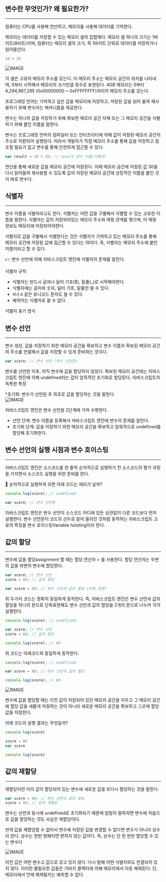 ## 변수란 무엇인가? 왜 필요한가?  
---  
컴퓨터는 CPU를 사용해 연산하고, 메모리를 사용해 데이터를 기억한다.  
  
메모리는 데이터를 저장할 수 있는 메모리 셀의 집합체다. 메모리 셀 하나의 크기는 1바이트(8비트)이며, 컴퓨터는 메모리 셀의 크기, 즉 1바이트 단위로 데이터를 저장하거나 읽어들인다.   
  
```javascript  
10 + 20  
```  
  
![IMAGE](https://raw.githubusercontent.com/nogi-bot/resources/main/ph-1dnjs/images/2890da55-77b8-4d7f-a09d-65e359fc7dd7-image.png)  
  
각 셀은 고유의 메모리 주소를 갖는다. 이 메모리 주소는 메모리 공간의 위치를 나타내며, 0부터 시작해서 메모리의 크기만큼 정수로 표현된다. 4GB 메모리는 0부터 4,294,967,295 (0x00000000 ~ 0xFFFFFFFF)까지의 메모리 주소를 갖는다.  
  
  
  
  
  
프로그래밍 언어는 기억하고 싶은 값을 메모리에 저장하고, 저장된 값을 읽어 들여 재사용하기 위해 변수라는 메커니즘을 제공한다.  
  
변수는 하나의 값을 저장하기 위해 확보한 메모리 공간 자체 또는 그 메모리 공간을 식별하기 위해 붙인 이름을 말한다.  
  
변수는 프로그래밍 언어의 컴파일러 또는 인터프리터에 의해 값이 저장된 메모리 공간의 주소로 치환되어 실행된다. 따라서 개발자가 직접 메모리 주소를 통해 값을 저장하고 참조할 필요가 없고 변수를 통해 안전하게 접근할 수 있다.  
  
  
  
```javascript  
var result = 10 + 20; // result 변수 이름(식별자)  
```  
연산을 통해 새로운 값을 메모리 공간에 저장된다. 이때 메모리 공간에 저장된 값 30을 다시 읽어들여 재사용할 수 있도록 값이 저장된 메모리 공간에 상징적인 이름을 붙인 것이 바로 변수다.  
  
  
  
## 식별자  
---  
변수 이름을 식별자라고도 한다. 식별자는 어떤 값을 구별해서 식별할 수 있는 고유한 이름을 말한다.  식별자는 값이 저장되어있는 메모리 주소와 매핑 관계를 맺으며, 이 매핑 정보도 메모리에 저장되어야한다.  
  
  
  
식별자로 값을 구별해서 식별한다는 것은 식별자가 기억하고 있는 메모리 주소를 통해 메모리 공간에 저장된 값에 접근할 수 있다는 의미다. 즉, 식별자는 메모리 주소에 붙인 이름이라고 할 수 있다.  
  
👉 변수 선언에 의해 자바스크립트 엔진에 식별자의 존재를 알린다.  
  
식별자 규칙  
* 식별자는 반드시 글자나 달러 기호($), 밑줄(_)로 시작해야한다.  
* 식별자에는 글자와 숫자, 달러 기호, 밑줄만 쓸 수 있다.  
* π나 ö 같은 유니코드 문자도 쓸 수 있다.  
* 예약어는 식별자로 쓸 수 없다.   
  
  
  
식별자 표기 방식  
  
  
## 변수 선언  
---  
변수 생성, 값을 저장하기 위한 메모리 공간을 확보하고 변수 이름과 확보된 메모리 공간의 주소를 연결해서 값을 저장할 수 있게 준비하는 것이다.  
  
  
  
```javascript  
var score; // 변수 선언 (변수 선언문)  
```  
  
변수를 선언한 이후, 아직 변수에 값을 할당하지 않았다. 확보된 메모리 공간에는 자바스크립트 엔진에 의해 undefined라는 값이 암묵적인 초기화로 할당된다. 자바스크립트의 독특한 특징  
  
*초기화: 변수가 선언된 후 최초로 값을 할당하는 것을 말한다.  
![IMAGE](https://raw.githubusercontent.com/nogi-bot/resources/main/ph-1dnjs/images/ad76564f-d224-43ee-8182-5fbfb023c013-image.png)  
  
자바스크립트 엔진은 변수 선언을 2단계에 거쳐 수행한다.  
* 선언 단계: 변수 이름을 등록해서 자바스크립트 엔진에 변수의 존재를 알린다.  
* 초기화 단계: 값을 저장하기 위한 메모리 공간을 확보하고 암묵적으로 undefined를 할당해 초기화한다.  
  
## 변수 선언의 실행 시점과 변수 호이스팅  
---  
자바스크립트 엔진은 소스코드를 한 줄씩 순차적으로 실행하기 전 소스코드의 평가 과정을 거치면서 소스코드 실행을 위한 준비를 한다.  
  
  
  
🤔 순차적으로 실행하게 되면  아래 코드는 에러가 날까?  
```javascript  
console.log(score); // undefined

var score; // 변수 선언문  
```  
  
자바스크립트 엔진은 변수 선언이 소스코드 어디에 있든 상관없이 다른 코드보다 먼저 실행한다. 변수 선언문이 코드의 선두로 끌어 올려진 것처럼 동작하는 자바스크립트 고유의 특징을 변수 호이스팅Variable hoisting이라 한다.  
  
  
  
## 값의 할당  
---  
변수에 값을 할당assignment 할 때는 할당 연산자 = 를 사용한다. 할당 연산자는 우변의 값을 좌변의 변수에 할당한다.  
  
```javascript  
var score; // 변수 선언
score = 80; // 값의 할당  
```  
  
```javascript  
var score = 80; // 변수 선언과 값의 할당 (단축 표현)  
```  
  
위 두가지 코드는 정확히 동일하게 동작한다. 즉, 자바스크립트 엔진은 변수 선언과 값의 할당을 하나의 문으로 단축표현해도 변수 선언과 값의 할당을 2개의 문으로 나누어 각각 실행한다.  
  
  
  
```javascript  
console.log(score); // undefined

var score; // 변수 선언
score = 80; // 값의 할당

console.log(score); // 80  
```  
  
위 코드는 아래코드와 동일하게 동작한다.  
  
```javascript  
console.log(score); // undefined

var score = 80; // 변수 선언과 값의 할당

console.log(score); // 80  
```  
  
![IMAGE](https://raw.githubusercontent.com/nogi-bot/resources/main/ph-1dnjs/images/dc9c0151-3d0f-4fa7-b59f-a4503c73f1f5-image.png)  
  
변수에 값을 할당할  때는 이전 값이 저장되어 있던 메모리 공간을 지우고 그 메모리 공간에 할당 값을 새롭게 저장하는 것이 아니라 새로운 메모리 공간을 확보하고 그곳에 할당 값을 저장한다.  
  
아래 코드의 실행 결과는 무엇일까?  
```javascript  
console.log(score)

score = 80
var score

console.log(score)  
```  
  
## 값의 재할당  
---  
재할당이란 이미 값이 할당되어 있는 변수에 새로운 값을 또다시 할당하는 것을 말한다.  
  
```javascript  
var score = 80; // 변수 선언과 값의 할당
score = 90; // 값의 재할당  
```  
  
변수는 선언과 동시에 undefined로 초기화되기 때문에 엄밀히 말하자면 변수에 처음으로 값을 할당하는 것도 사실은 재할당이다.  
  
만약 값을 재할당할 수 없어서 변수에 저장된 값을 변경할 수 없다면 변수가 아니라 상수라 한다. 상수는 한번 정해지면 변하지 않는 값이다. 즉, 상수는 단 한 번만 할당할 수 있는 변수다  
  
![IMAGE](https://raw.githubusercontent.com/nogi-bot/resources/main/ph-1dnjs/images/b219dce0-2ab4-457d-bac6-a5a61a9ef0f2-image.png)  
  
이전 값은 어떤 변수고 값으로 갖고 있지 않다. 다시 말해 어떤 식별자와도 연결되어 있지 않다. 이러한 불필요한 값들은 가비지 콜렉터에 의해 메모리에서 자동 해제된다. 단, 메모리에서 언제 해제될지는 예측할 수 없다.  
  
  
  

